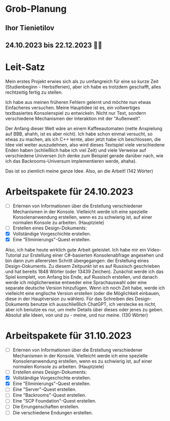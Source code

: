 # Grob-Planung
## Ihor Tienietilov
## 24.10.2023 bis 22.12.2023 🎄🎄

# Leit-Satz
Mein erstes Projekt erwies sich als zu umfangreich für eine so kurze Zeit (Studienbeginn - Herbstferien), aber ich habe es trotzdem geschafft, alles rechtzeitig fertig zu stellen.

Ich habe aus meinen früheren Fehlern gelernt und möchte nun etwas Einfacheres versuchen. Meine Hauptidee ist es, ein vollwertiges textbasiertes Konsolenspiel zu entwickeln. Nicht nur Text, sondern verschiedene Mechanismen der Interaktion mit der "Außenwelt". 

Der Anfang dieser Welt wäre an einem Kaffeeautomaten (nette Anspielung auf BBB, ahahh, ist es aber nicht). Ich habe schon einmal versucht, so etwas zu machen, als ich C++ lernte, aber jetzt habe ich beschlossen, die Idee viel weiter auszudehnen, also wird dieses Textspiel viele verschiedene Enden haben (schließlich habe ich viel Zeit) und viele Verweise auf verschiedene Universen (ich denke zum Beispiel gerade darüber nach, wie ich das Backrooms-Universum implementieren werde, ahaha).

Das ist so ziemlich meine ganze Idee. Also, an die Arbeit! (142 Wörter)

# Arbeitspakete für 24.10.2023
- [ ] Erlernen von Informationen über die Erstellung verschiedener Mechanismen in der Konsole. Vielleicht werde ich eine spezielle Konsolenanwendung erstellen, wenn es zu schwierig ist, auf einer normalen Konsole zu arbeiten. (Hauptziele)
- [ ] Erstellen eines Design-Dokuments:
- [x] Vollständige Vorgeschichte erstellen.
- [x] Eine "Eliminierungs"-Quest erstellen.

Also, ich habe heute wirklich gute Arbeit geleistet. Ich habe mir ein Video-Tutorial zur Erstellung einer C#-basierten Konsolenabfrage angesehen und bin dann zum allerersten Schritt übergegangen: der Erstellung eines Design-Dokuments. Zu diesem Zeitpunkt ist es auf Russisch geschrieben und hat bereits 1848 Wörter (oder 13439 Zeichen). Zunächst werde ich das Spiel komplett, von Anfang bis Ende, auf Russisch erstellen, und danach werde ich möglicherweise entweder eine Sprachauswahl oder eine separate deutsche Version hinzufügen. Wenn ich noch Zeit habe, werde ich vielleicht eine englische Version erstellen (oder die Möglichkeit einbauen, diese in der Hauptversion zu wählen). Für das Schreiben des Design-Dokuments benutze ich ausschließlich ChatGPT, ich verstecke es nicht, aber ich benutze es nur, um mehr Details über dieses oder jenes zu geben. Absolut alle Ideen, von und zu - meine, und nur meine. (130 Wörter)

# Arbeitspakete für 31.10.2023

- [ ] Erlernen von Informationen über die Erstellung verschiedener Mechanismen in der Konsole. Vielleicht werde ich eine spezielle Konsolenanwendung erstellen, wenn es zu schwierig ist, auf einer normalen Konsole zu arbeiten. (Hauptziele)
- [ ] Erstellen eines Design-Dokuments:
- [x] Vollständige Vorgeschichte erstellen.
- [x] Eine "Eliminierungs"-Quest erstellen.
- [ ] Eine "Server"-Quest erstellen.
- [ ] Eine "Backrooms"-Quest erstellen.
- [ ] Eine "SCP Foundation"-Quest erstellen.
- [ ] Die Errungenschaften erstellen.
- [ ] Die verschiedene Endungen erstellen.
